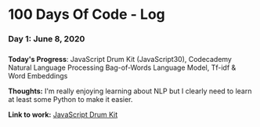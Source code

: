 # 100 Days Of Code - Log

### Day 1: June 8, 2020
##### 

**Today's Progress**: JavaScript Drum Kit (JavaScript30), Codecademy Natural Language Processing Bag-of-Words Language Model, Tf-idf & Word Embeddings

**Thoughts:** I'm really enjoying learning about NLP but I clearly need to learn at least some Python to make it easier.

**Link to work:** [JavaScript Drum Kit](https://github.com/erileff/JavaScript30/tree/master/01%20-%20JavaScript%20Drum%20Kit)
